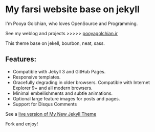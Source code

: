 # My farsi website base on jekyll
I'm Pooya Golchian, who loves OpenSource and Programming.

See my weblog and projects  >>>>> [pooyagolchian.ir](http://pooya-golchian.github.io)

This theme base on jekell, bourbon, neat, sass.

## Features:

* Compatible with Jekyll 3 and GitHub Pages.
* Responsive templates.
* Gracefully degrading in older browsers. Compatible with Internet Explorer 9+ and all modern browsers.
* Minimal embellishments and subtle animations.
* Optional large feature images for posts and pages.
* Support for Disqus Comments

See a [live version of My New Jekyll Theme](http://pooya-golchian.github.io)

Fork and enjoy!
